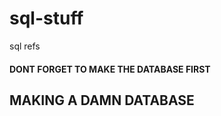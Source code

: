 # sql-stuff
sql refs
#### DONT FORGET TO MAKE THE DATABASE FIRST
## MAKING A DAMN DATABASE
```mysql>CREATE DATABASE <DATABASENAME>;
